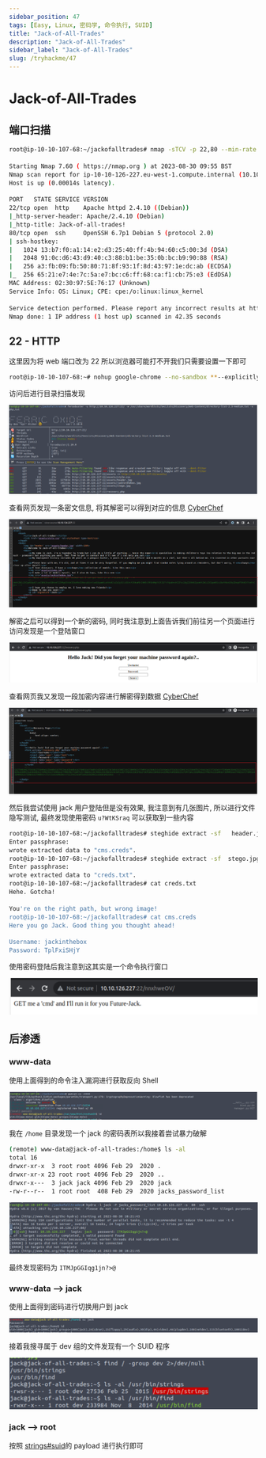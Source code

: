 ```yaml
---
sidebar_position: 47
tags: [Easy, Linux, 密码学, 命令执行, SUID]
title: "Jack-of-All-Trades"
description: "Jack-of-All-Trades"
sidebar_label: "Jack-of-All-Trades"
slug: /tryhackme/47
---
```

# Jack-of-All-Trades
## 端口扫描

```bash
root@ip-10-10-107-68:~/jackofalltrades# nmap -sTCV -p 22,80 --min-rate 1000 10.10.126.227

Starting Nmap 7.60 ( https://nmap.org ) at 2023-08-30 09:55 BST
Nmap scan report for ip-10-10-126-227.eu-west-1.compute.internal (10.10.126.227)
Host is up (0.00014s latency).

PORT   STATE SERVICE VERSION
22/tcp open  http    Apache httpd 2.4.10 ((Debian))
|_http-server-header: Apache/2.4.10 (Debian)
|_http-title: Jack-of-all-trades!
80/tcp open  ssh     OpenSSH 6.7p1 Debian 5 (protocol 2.0)
| ssh-hostkey: 
|   1024 13:b7:f0:a1:14:e2:d3:25:40:ff:4b:94:60:c5:00:3d (DSA)
|   2048 91:0c:d6:43:d9:40:c3:88:b1:be:35:0b:bc:b9:90:88 (RSA)
|   256 a3:fb:09:fb:50:80:71:8f:93:1f:8d:43:97:1e:dc:ab (ECDSA)
|_  256 65:21:e7:4e:7c:5a:e7:bc:c6:ff:68:ca:f1:cb:75:e3 (EdDSA)
MAC Address: 02:30:97:5E:76:17 (Unknown)
Service Info: OS: Linux; CPE: cpe:/o:linux:linux_kernel

Service detection performed. Please report any incorrect results at https://nmap.org/submit/ .
Nmap done: 1 IP address (1 host up) scanned in 42.35 seconds
```
## 22 - HTTP
这里因为将 web 端口改为 22 所以浏览器可能打不开我们只需要设置一下即可

```bash
root@ip-10-10-107-68:~# nohup google-chrome --no-sandbox **--explicitly-allowed-ports=22**  > /dev/null 2>&1 &
```

访问后进行目录扫描发现

![20240629231913](https://raw.githubusercontent.com/Guardian-JTZ/Image/main/img/20240629231913.png)

查看网页发现一条密文信息, 将其解密可以得到对应的信息 [CyberChef](https://gchq.github.io/CyberChef/#recipe=From_Base64('A-Za-z0-9+/=',true,false)&input=VW1WdFpXMWlaWElnZEc4Z2QybHphQ0JLYjJodWVTQkhjbUYyWlhNZ2QyVnNiQ0IzYVhSb0lHaHBjeUJqY25sd2RHOGdhbTlpYUhWdWRHbHVaeUVnU0dseklHVnVZMjlrYVc1bklITjVjM1JsYlhNZ1lYSmxJR0Z0WVhwcGJtY2hJRUZzYzI4Z1oyOTBkR0VnY21WdFpXMWlaWElnZVc5MWNpQndZWE56ZDI5eVpEb2dkVDlYZEV0VGNtRnhDZz09IA)

![20240629231926](https://raw.githubusercontent.com/Guardian-JTZ/Image/main/img/20240629231926.png)

解密之后可以得到一个新的密码, 同时我注意到上面告诉我们前往另一个页面进行访问发现是一个登陆窗口

![20240629232012](https://raw.githubusercontent.com/Guardian-JTZ/Image/main/img/20240629232012.png)

查看网页我又发现一段加密内容进行解密得到数据 [CyberChef](https://gchq.github.io/CyberChef/)

![20240629232026](https://raw.githubusercontent.com/Guardian-JTZ/Image/main/img/20240629232026.png)

然后我尝试使用 jack 用户登陆但是没有效果, 我注意到有几张图片, 所以进行文件隐写测试, 最终发现使用密码 `u?WtKSraq` 可以获取到一些内容

```bash
root@ip-10-10-107-68:~/jackofalltrades# steghide extract -sf   header.jpg 
Enter passphrase: 
wrote extracted data to "cms.creds".
root@ip-10-10-107-68:~/jackofalltrades# steghide extract -sf  stego.jpg 
Enter passphrase: 
wrote extracted data to "creds.txt".
root@ip-10-10-107-68:~/jackofalltrades# cat creds.txt 
Hehe. Gotcha!

You're on the right path, but wrong image!
root@ip-10-10-107-68:~/jackofalltrades# cat cms.creds 
Here you go Jack. Good thing you thought ahead!

Username: jackinthebox
Password: TplFxiSHjY
```

使用密码登陆后我注意到这其实是一个命令执行窗口

<div style={{textAlign:'center'}}>
  
  ![20240629232107](https://raw.githubusercontent.com/Guardian-JTZ/Image/main/img/20240629232107.png)

</div>

## 后渗透
### www-data
使用上面得到的命令注入漏洞进行获取反向 Shell

![20240629232253](https://raw.githubusercontent.com/Guardian-JTZ/Image/main/img/20240629232253.png)

我在 `/home` 目录发现一个 jack 的密码表所以我接着尝试暴力破解

```bash
(remote) www-data@jack-of-all-trades:/home$ ls -al
total 16
drwxr-xr-x  3 root root 4096 Feb 29  2020 .
drwxr-xr-x 23 root root 4096 Feb 29  2020 ..
drwxr-x---  3 jack jack 4096 Feb 29  2020 jack
-rw-r--r--  1 root root  408 Feb 29  2020 jacks_password_list
```

![20240629232313](https://raw.githubusercontent.com/Guardian-JTZ/Image/main/img/20240629232313.png)

最终发现密码为 `ITMJpGGIqg1jn?>@`

### www-data  —> jack
使用上面得到密码进行切换用户到 jack

![20240629232345](https://raw.githubusercontent.com/Guardian-JTZ/Image/main/img/20240629232345.png)

接着我搜寻属于 dev 组的文件发现有一个 SUID 程序

![20240629232356](https://raw.githubusercontent.com/Guardian-JTZ/Image/main/img/20240629232356.png)

### jack --> root
按照 [strings#suid](https://gtfobins.github.io/gtfobins/strings/#suid)的 payload 进行执行即可

